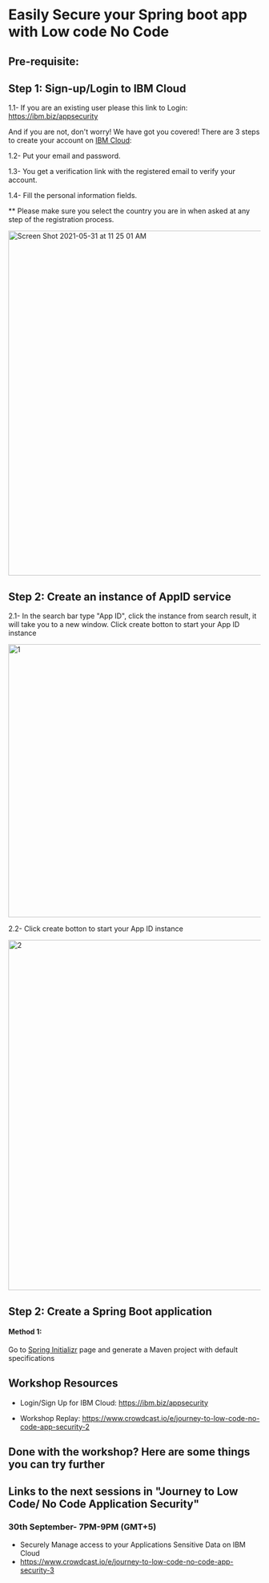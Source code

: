 # Easily Secure your Spring boot app with Low code No Code

## Pre-requisite:



## Step 1: Sign-up/Login to IBM Cloud

1.1-  If you are an existing user please this link to Login: https://ibm.biz/appsecurity 

And if you are not, don't worry! We have got you covered! There are 3 steps to create your account on [IBM Cloud](<https://ibm.biz/appsecurity>): <br>

1.2-  Put your email and password. <br>

1.3-  You get a verification link with the registered email to verify your account. <br>

1.4-  Fill the personal information fields. <br>

** Please make sure you select the country you are in when asked at any step of the registration process.
  
<img width="688" alt="Screen Shot 2021-05-31 at 11 25 01 AM" src="https://user-images.githubusercontent.com/15332386/120156441-0769d980-c203-11eb-8cb3-29f4a8d5616a.png">


## Step 2: Create an instance of AppID service 

2.1-  In the search bar type "App ID", click the instance from search result, it will take you to a new window. Click create botton to start your App ID instance 

<img width="545" alt="1" src="https://user-images.githubusercontent.com/16270682/134592823-3f5f8eda-253c-422a-b27c-04b72ebc5704.PNG">

2.2-  Click create botton to start your App ID instance 

<img width="699" alt="2" src="https://user-images.githubusercontent.com/16270682/134592832-08d6f08f-b1ad-43dd-9d5f-438e24cbf924.PNG">

## Step 2: Create a Spring Boot application

#### Method 1:

Go to [Spring Initializr](<https://start.spring.io/>) page and generate a Maven project with default specifications 




## Workshop Resources

- Login/Sign Up for IBM Cloud: https://ibm.biz/appsecurity

- Workshop Replay: https://www.crowdcast.io/e/journey-to-low-code-no-code-app-security-2 

## Done with the workshop? Here are some things you can try further 

 

## Links to the next sessions in "Journey to Low Code/ No Code Application Security"

### 30th September- 7PM-9PM (GMT+5) 
- Securely Manage access to your Applications Sensitive Data on IBM Cloud
- https://www.crowdcast.io/e/journey-to-low-code-no-code-app-security-3
